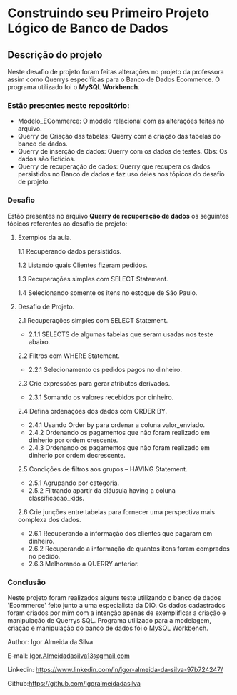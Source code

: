 
# Construindo seu Primeiro Projeto Lógico de Banco de Dados

## Descrição do projeto
Neste desafio de projeto foram feitas alterações no projeto da professora assim como Querrys específicas para o Banco de Dados Ecommerce.
O programa utilizado foi o **MySQL Workbench**.

### Estão presentes neste repositório:
* Modelo_ECommerce: O modelo relacional com as alterações feitas no arquivo.
* Querry de Criação das tabelas: Querry com a criação das tabelas do banco de dados.
* Querry de inserção de dados: Querry com os dados de testes. Obs: Os dados são fictícios. 
* Querry de recuperação de dados: Querry que recupera os dados persistidos no Banco de dados e faz uso deles nos tópicos do desafio de projeto.

### Desafio
Estão presentes no arquivo **Querry de recuperação de dados** os seguintes tópicos referentes ao desafio de projeto:
1. Exemplos da aula.

    1.1 Recuperando dados persistidos.

    1.2 Listando quais Clientes fizeram pedidos.

    1.3 Recuperações simples com SELECT Statement.

    1.4 Selecionando somente os itens no estoque de São Paulo.

2. Desafio de Projeto.

    2.1 Recuperações simples com SELECT Statement. 
    - 2.1.1 SELECTS de algumas tabelas que seram usadas nos teste abaixo.

    2.2 Filtros com WHERE Statement.
    - 2.2.1 Selecionamento os pedidos pagos no dinheiro.

    2.3 Crie expressões para gerar atributos derivados.
    - 2.3.1 Somando os valores recebidos por dinheiro.

    2.4 Defina ordenações dos dados com ORDER BY.
    - 2.4.1 Usando Order by para ordenar a coluna valor_enviado.
    - 2.4.2 Ordenando os pagamentos que não foram realizado em dinherio por ordem crescente.
    - 2.4.3 Ordenando os pagamentos que não foram realizado em dinherio por ordem decrescente.

    2.5 Condições de filtros aos grupos – HAVING Statement.
    - 2.5.1 Agrupando por categoria.
    - 2.5.2 Filtrando apartir da cláusula having a coluna classificacao_kids.

    2.6 Crie junções entre tabelas para fornecer uma perspectiva mais complexa dos dados.
    - 2.6.1 Recuperando a informação dos clientes que pagaram em dinheiro.
    - 2.6.2 Recuperando a informação de quantos itens foram comprados no pedido.
    - 2.6.3 Melhorando a QUERRY anterior.

### Conclusão
Neste projeto foram realizados alguns teste utilizando o banco de dados 'Ecommerce' feito junto a uma especialista da DIO. Os dados cadastrados foram criados por mim com a intenção apenas de exemplificar a criação e manipulação de Querrys SQL. Programa utilizado para a modelagem, criação e manipulação do banco de dados foi o MySQL Workbench.

Author: Igor Almeida da Silva

E-mail: Igor.Almeidadasilva13@gmail.com

Linkedin: https://www.linkedin.com/in/igor-almeida-da-silva-97b724247/

Github:https://github.com/igoralmeidadasilva







